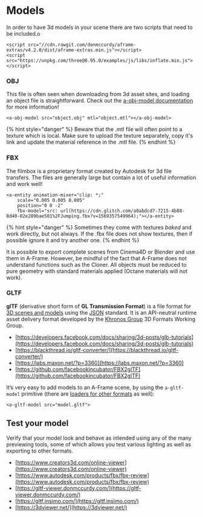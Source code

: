 # Models

In order to have 3d models in your scene there are two scripts that need to be included.o

```markup
<script src="//cdn.rawgit.com/donmccurdy/aframe-extras/v4.2.0/dist/aframe-extras.min.js"></script>
<script src="https://unpkg.com/three@0.95.0/examples/js/libs/inflate.min.js"></script>
```

### OBJ

This file is often seen when downloading from 3d asset sites, and loading an object file is  straightforward. Check out the [a-obj-model documentation](https://github.com/aframevr/aframe/blob/master/docs/components/obj-model.md) for more information! 

```markup
<a-obj-model src="object.obj" mtl="object.mtl"></a-obj-model>
```

{% hint style="danger" %}
Beware that the .mtl file will often point to a texture which is local. Make sure to upload the texture separately, copy it's link and update the material reference in the .mtl file.
{% endhint %}

### FBX

The filmbox  is a proprietary format created by Autodesk for 3d file transfers. The files are generally large but contain a lot of useful information and work well! 

```markup
<a-entity animation-mixer="clip: *;" 
    scale="0.005 0.005 0.005"
    position="0 0 -2"
    fbx-model="src: url(https://cdn.glitch.com/a0abdcd7-7215-4b88-8d40-02e289bae501%2FJumping.fbx?v=1569357549964);"></a-entity>    
```

{% hint style="danger" %}
Sometimes they come with textures _baked_ and work directly, but not always. If the .fbx file does not show textures, then if possible ignore it and try another one.
{% endhint %}

It is possible to export complete scenes from Cinema4D or Blender and use them in A-Frame. However, be mindful of the fact that A-Frame does not understand functions such as the Cloner. All objects must be reduced to pure geometry with standard materials applied \(Octane materials will not work\).

### GLTF

**glTF** \(derivative short form of **GL Transmission Format**\) is a file format for [3D scenes and models](https://en.wikipedia.org/wiki/3D_modeling) using the [JSON](https://en.wikipedia.org/wiki/JSON) standard. It is an API-neutral runtime asset delivery format developed by the [Khronos Group](https://en.wikipedia.org/wiki/Khronos_Group) 3D Formats Working Group.

* [https://developers.facebook.com/docs/sharing/3d-posts/glb-tutorials](https://developers.facebook.com/docs/sharing/3d-posts/glb-tutorials)
* [https://blackthread.io/gltf-converter/](https://blackthread.io/gltf-converter/)
* [https://labs.maxon.net/?p=3360](https://labs.maxon.net/?p=3360)
* [https://github.com/facebookincubator/FBX2glTF](https://github.com/facebookincubator/FBX2glTF)

It’s very easy to add models to an A-Frame scene, by using the `a-gltf-model` primitive \(there are [loaders for other formats](https://aframe.io/docs/0.8.0/introduction/models.html) as well\):

```markup
<a-gltf-model src="model.gltf">
```

## Test your model

Verify that your model look and behave as intended using any of the many previewing tools, some of which allows you test various lighting as well as exporting to other formats.

* [https://www.creators3d.com/online-viewer](https://www.creators3d.com/online-viewer)
* [https://www.autodesk.com/products/fbx/fbx-review](https://www.autodesk.com/products/fbx/fbx-review)
* [https://gltf-viewer.donmccurdy.com/](https://gltf-viewer.donmccurdy.com/)
* [https://gltf.insimo.com/](https://gltf.insimo.com/)
* [https://3dviewer.net/](https://3dviewer.net/)

